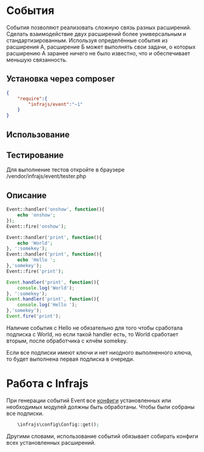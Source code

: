 # События
События позволяют реализовать сложную связь разных расширений. Сделать взаимодействие двух расширений более универсальным и стандартизированным. 
Используя определённые события из расширения А, расширение Б может выполнять свои задачи, о которых расширению А заранее ничего не было известно, что и обеспечивает меньшую связанность.


## Установка через composer

```json
{
	"require":{
		"infrajs/event":"~1"
	}
}
```

## Использование



## Тестирование
Для выполнение тестов откройте в браузере /vendor/infrajs/event/tester.php


## Описание

```php
Event::handler('onshow', function(){
	echo 'onshow';
});
Event::fire('onshow');
```

```php
Event::handler('print', function(){
	echo 'World';
}, ':somekey');
Event::handler('print', function(){
	echo 'Hello ';
},'somekey');
Event::fire('print');
```

```js
Event.handler('print', function(){
	console.log('World');
}, ':somekey');
Event.handler('print', function(){
	console.log('Hello ');
},'somekey');
Event.fire('print');
```
Наличие события c Hello не обязательно для того чтобы сработала подписка с World, но если такой handler есть, то World сработает вторым, после обработчика с клчём somekey.

Если все подписки имеют ключи и нет ниодного выполненного ключа, то будет выполнена первая подписка в очереди.

# Работа с Infrajs

При генерации событий Event все [конфиги](https://github.com/infrajs/config) установленных или необходимых модулей должны быть обработаны. Чтобы были собраны все подписки.
```php
	\infrajs\config\Config::get();
``` 
Другими словами, использование событий обязывает собирать конфиги всех установленных расширений.
